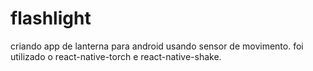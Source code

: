 # flashlight
criando app de lanterna para android usando sensor de movimento. foi utilizado o react-native-torch e react-native-shake.
